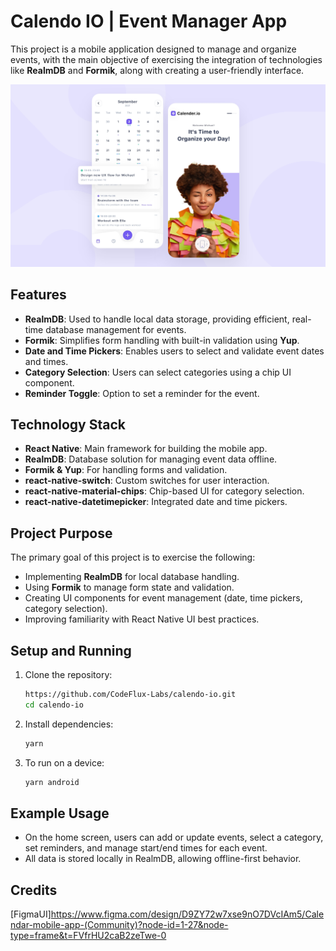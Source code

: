 # Calendo IO | Event Manager App

This project is a mobile application designed to manage and organize events, with the main objective of exercising the integration of technologies like **RealmDB** and **Formik**, along with creating a user-friendly interface.

![Screenshot](assets/calendo-io-cover.png)

## Features

-   **RealmDB**: Used to handle local data storage, providing efficient, real-time database management for events.
-   **Formik**: Simplifies form handling with built-in validation using **Yup**.
-   **Date and Time Pickers**: Enables users to select and validate event dates and times.
-   **Category Selection**: Users can select categories using a chip UI component.
-   **Reminder Toggle**: Option to set a reminder for the event.

## Technology Stack

-   **React Native**: Main framework for building the mobile app.
-   **RealmDB**: Database solution for managing event data offline.
-   **Formik & Yup**: For handling forms and validation.
-   **react-native-switch**: Custom switches for user interaction.
-   **react-native-material-chips**: Chip-based UI for category selection.
-   **react-native-datetimepicker**: Integrated date and time pickers.

## Project Purpose

The primary goal of this project is to exercise the following:

-   Implementing **RealmDB** for local database handling.
-   Using **Formik** to manage form state and validation.
-   Creating UI components for event management (date, time pickers, category selection).
-   Improving familiarity with React Native UI best practices.

## Setup and Running

1. Clone the repository:

    ```bash
    https://github.com/CodeFlux-Labs/calendo-io.git
    cd calendo-io

    ```

2. Install dependencies:

    ```bash
    yarn

    ```

3. To run on a device:
    ```bash
    yarn android
    ```

## Example Usage

-   On the home screen, users can add or update events, select a category, set reminders, and manage start/end times for each event.
-   All data is stored locally in RealmDB, allowing offline-first behavior.

## Credits

[FigmaUI]https://www.figma.com/design/D9ZY72w7xse9nO7DVcIAm5/Calendar-mobile-app-(Community)?node-id=1-27&node-type=frame&t=FVfrHU2caB2zeTwe-0

